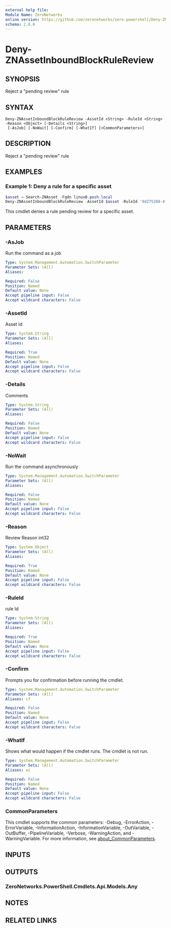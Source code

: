 ```yaml
---
external help file:
Module Name: ZeroNetworks
online version: https://github.com/zeronetworks/zero-powershell/Deny-ZNAssetInboundBlockRuleReview
schema: 2.0.0
---
```


# Deny-ZNAssetInboundBlockRuleReview

## SYNOPSIS
Reject a "pending review" rule

## SYNTAX

```
Deny-ZNAssetInboundBlockRuleReview -AssetId <String> -RuleId <String> -Reason <Object> [-Details <String>]
 [-AsJob] [-NoWait] [-Confirm] [-WhatIf] [<CommonParameters>]
```

## DESCRIPTION
Reject a "pending review" rule

## EXAMPLES

### Example 1: Deny a rule for a specific asset
```powershell
$asset = Search-ZNAsset -Fqdn linux0.posh.local
Deny-ZNAssetInboundBlockRuleReview -AssetId $asset -RuleId '9d275288-4fc3-46e5-a5a0-ff0626214b87' -Reason 'RedundantRule'

```

This cmdlet denies a rule pending review for a specific asset.

## PARAMETERS

### -AsJob
Run the command as a job

```yaml
Type: System.Management.Automation.SwitchParameter
Parameter Sets: (All)
Aliases:

Required: False
Position: Named
Default value: None
Accept pipeline input: False
Accept wildcard characters: False
```

### -AssetId
Asset Id

```yaml
Type: System.String
Parameter Sets: (All)
Aliases:

Required: True
Position: Named
Default value: None
Accept pipeline input: False
Accept wildcard characters: False
```

### -Details
Comments

```yaml
Type: System.String
Parameter Sets: (All)
Aliases:

Required: False
Position: Named
Default value: None
Accept pipeline input: False
Accept wildcard characters: False
```

### -NoWait
Run the command asynchronously

```yaml
Type: System.Management.Automation.SwitchParameter
Parameter Sets: (All)
Aliases:

Required: False
Position: Named
Default value: None
Accept pipeline input: False
Accept wildcard characters: False
```

### -Reason
Review Reason int32

```yaml
Type: System.Object
Parameter Sets: (All)
Aliases:

Required: True
Position: Named
Default value: None
Accept pipeline input: False
Accept wildcard characters: False
```

### -RuleId
rule Id

```yaml
Type: System.String
Parameter Sets: (All)
Aliases:

Required: True
Position: Named
Default value: None
Accept pipeline input: False
Accept wildcard characters: False
```

### -Confirm
Prompts you for confirmation before running the cmdlet.

```yaml
Type: System.Management.Automation.SwitchParameter
Parameter Sets: (All)
Aliases: cf

Required: False
Position: Named
Default value: None
Accept pipeline input: False
Accept wildcard characters: False
```

### -WhatIf
Shows what would happen if the cmdlet runs.
The cmdlet is not run.

```yaml
Type: System.Management.Automation.SwitchParameter
Parameter Sets: (All)
Aliases: wi

Required: False
Position: Named
Default value: None
Accept pipeline input: False
Accept wildcard characters: False
```

### CommonParameters
This cmdlet supports the common parameters: -Debug, -ErrorAction, -ErrorVariable, -InformationAction, -InformationVariable, -OutVariable, -OutBuffer, -PipelineVariable, -Verbose, -WarningAction, and -WarningVariable. For more information, see [about_CommonParameters](http://go.microsoft.com/fwlink/?LinkID=113216).

## INPUTS

## OUTPUTS

### ZeroNetworks.PowerShell.Cmdlets.Api.Models.Any

## NOTES

## RELATED LINKS


